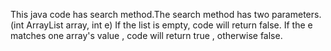 This java code has search method.The search method has two parameters. (int ArrayList<Integer> array, int e)
If the list is empty, code will return false.
If the e matches one array's value , code will return true , otherwise false. 
